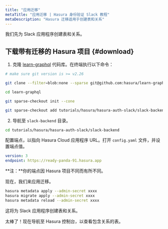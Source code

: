 ```yaml
---
title: "应用迁移"
metaTitle: "应用迁移 | Hasura 身份验证 Slack 教程"
metaDescription: "Hasura 迁移适用于创建表和关系"
---
```


我们先为 Slack 应用程序创建表和关系。

## 下载带有迁移的 Hasura 项目 {#download}

1. 克隆 [learn-graphql](https://github.com/hasura/learn-graphql) 代码库。在终端执行以下命令：

```bash
# make sure git version is >= v2.26

git clone --filter=blob:none --sparse git@github.com:hasura/learn-graphql.git

cd learn-graphql

git sparse-checkout init --cone

git sparse-checkout add tutorials/hasura/hasura-auth-slack/slack-backend
```

2. 导航至 `slack-backend` 目录。

```bash
cd tutorials/hasura/hasura-auth-slack/slack-backend
```

配置端点，以指向 Hasura Cloud 应用程序 URL。打开 `config.yaml` 文件，并设置端点值。

```yaml
version: 3
endpoint: https://ready-panda-91.hasura.app
```

**注：**你的端点因 Hasura 项目不同而有所不同。

现在，我们来应用迁移。

```bash
hasura metadata apply --admin-secret xxxx
hasura migrate apply --admin-secret xxxx
hasura metadata reload --admin-secret xxxx
```

这将为 Slack 应用程序创建表和关系。

太棒了！现在导航至 Hasura 控制台，以查看包含关系的表。
